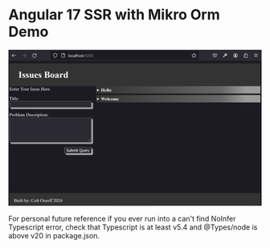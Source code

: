# Angular 17 SSR with Mikro Orm Demo

![screen shot](readme-screenshot.png)

For personal future reference if you ever run into a can't find NoInfer Typescript error, check that Typescript is at least v5.4 and @Types/node is above v20 in package.json.
